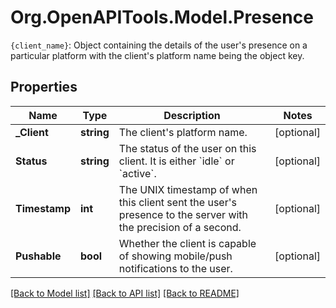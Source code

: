 # Org.OpenAPITools.Model.Presence
`{client_name}`: Object containing the details of the user's presence on a particular platform with the client's platform name being the object key. 

## Properties

Name | Type | Description | Notes
------------ | ------------- | ------------- | -------------
**_Client** | **string** | The client&#39;s platform name.  | [optional] 
**Status** | **string** | The status of the user on this client. It is either &#x60;idle&#x60; or &#x60;active&#x60;.  | [optional] 
**Timestamp** | **int** | The UNIX timestamp of when this client sent the user&#39;s presence to the server with the precision of a second.  | [optional] 
**Pushable** | **bool** | Whether the client is capable of showing mobile/push notifications to the user.  | [optional] 

[[Back to Model list]](../README.md#documentation-for-models) [[Back to API list]](../README.md#documentation-for-api-endpoints) [[Back to README]](../README.md)


